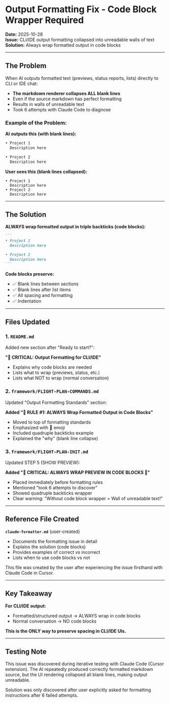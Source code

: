# Output Formatting Fix - Code Block Wrapper Required

**Date:** 2025-10-28  
**Issue:** CLI/IDE output formatting collapsed into unreadable walls of text  
**Solution:** Always wrap formatted output in code blocks

---

## The Problem

When AI outputs formatted text (previews, status reports, lists) directly to CLI or IDE chat:
- **The markdown renderer collapses ALL blank lines**
- Even if the source markdown has perfect formatting
- Results in walls of unreadable text
- Took 6 attempts with Claude Code to diagnose

### Example of the Problem:

**AI outputs this (with blank lines):**
```markdown
• Project 1
  Description here

• Project 2
  Description here
```

**User sees this (blank lines collapsed):**
```
• Project 1
  Description here
• Project 2
  Description here
```

---

## The Solution

**ALWAYS wrap formatted output in triple backticks (code blocks):**

````markdown
```
• Project 1
  Description here

• Project 2
  Description here
```
````

**Code blocks preserve:**
- ✅ Blank lines between sections
- ✅ Blank lines after list items
- ✅ All spacing and formatting
- ✅ Indentation

---

## Files Updated

### 1. `README.md`
Added new section after "Ready to start?":

**"🎨 CRITICAL: Output Formatting for CLI/IDE"**
- Explains why code blocks are needed
- Lists what to wrap (previews, status, etc.)
- Lists what NOT to wrap (normal conversation)

### 2. `framework/FLIGHT-PLAN-COMMANDS.md`
Updated "Output Formatting Standards" section:

**Added "🚨 RULE #1: ALWAYS Wrap Formatted Output in Code Blocks"**
- Moved to top of formatting standards
- Emphasized with 🚨 emoji
- Included quadruple backticks example
- Explained the "why" (blank line collapse)

### 3. `framework/FLIGHT-PLAN-INIT.md`
Updated STEP 5 (SHOW PREVIEW):

**Added "🚨 CRITICAL: ALWAYS WRAP PREVIEW IN CODE BLOCKS 🚨"**
- Placed immediately before formatting rules
- Mentioned "took 6 attempts to discover"
- Showed quadruple backticks wrapper
- Clear warning: "Without code block wrapper = Wall of unreadable text!"

---

## Reference File Created

**`claude-formatter.md`** (user-created)
- Documents the formatting issue in detail
- Explains the solution (code blocks)
- Provides examples of correct vs incorrect
- Lists when to use code blocks vs not

This file was created by the user after experiencing the issue firsthand with Claude Code in Cursor.

---

## Key Takeaway

**For CLI/IDE output:**
- Formatted/structured output → ALWAYS wrap in code blocks
- Normal conversation → NO code blocks

**This is the ONLY way to preserve spacing in CLI/IDE UIs.**

---

## Testing Note

This issue was discovered during iterative testing with Claude Code (Cursor extension). The AI repeatedly produced correctly formatted markdown source, but the UI rendering collapsed all blank lines, making output unreadable.

Solution was only discovered after user explicitly asked for formatting instructions after 6 failed attempts.

